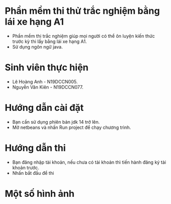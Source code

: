 # Phần mềm thi thử trắc nghiệm bằng lái xe hạng A1
- Phần mềm thi trắc nghiệm giúp mọi người có thể ôn luyện kiến thức trước kỳ thi lấy bằng lái xe hạng A1.
- Sử dụng ngôn ngữ java.
# Sinh viên thực hiện
- Lê Hoàng Anh - N19DCCN005.
- Nguyễn Văn Kiên - N19DCCN077.
# Hướng dẫn cài đặt
- Bạn cần sử dụng phiên bản jdk 14 trở lên.
- Mở netbeans và nhấn Run project để chạy chương trình.
# Hướng dẫn thi
- Bạn đăng nhập tài khoản, nếu chưa có tài khoản thì tiến hành đăng ký tài khoản trước.
- Nhấn bắt đầu để thi
# Một số hình ảnh
